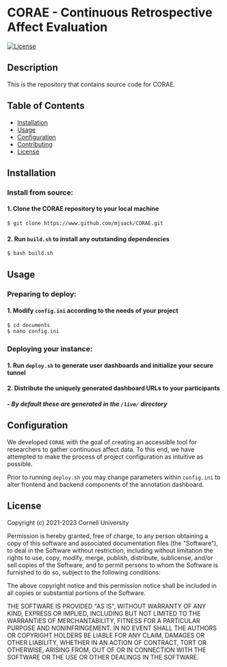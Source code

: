 # **CORAE** - **Co**ntinuous **R**etrospective **A**ffect **E**valuation

[![License](https://img.shields.io/badge/License-MIT-blue.svg)](LICENSE)

[//]: # "missing: image/gif of platform, reference that should be used - still getting it - and also add instructions in more detailed/intuitive for use way (how to customize, etc. Consider wiki. none of this is urgent and should be last priority, only after camera ready version."

## Description

This is the repository that contains source code for CORAE.

## Table of Contents

- [Installation](#installation)
- [Usage](#usage)
- [Configuration](#configuration)
- [Contributing](#contributing)
- [License](#license)

## Installation

### Install from source:

#### 1. Clone the CORAE repository to your local machine

```bash
$ git clone https://www.github.com/mjsack/CORAE.git
```

#### 2. Run <code>build.sh</code> to install any outstanding dependencies

```bash
$ bash build.sh
```

## Usage

### Preparing to deploy:

#### 1. Modify <code>config.ini</code> according to the needs of your project

```bash
$ cd documents
$ nano config.ini
```

### Deploying your instance:

#### 1. Run <code>deploy.sh</code> to generate user dashboards and initialize your secure tunnel

#### 2. Distribute the uniquely generated dashboard URLs to your participants

##### - By default these are generated in the <code>/live/</code> directory

## Configuration

<p>We developed <code>CORAE</code> with the goal of creating an accessible tool for researchers to gather continuous affect data. To this end, we have attempted to make the process of project configuration as intuitive as possible.</p>

<p>Prior to running <code>deploy.sh</code> you may change parameters within <code>config.ini</code> to alter frontend and backend components of the annotation dashboard.</p>

## License

Copyright (c) 2021-2023 Cornell University

Permission is hereby granted, free of charge, to any person obtaining a copy of this software and associated documentation files (the "Software"), to deal in the Software without restriction, including without limitation the rights to use, copy, modify, merge, publish, distribute, sublicense, and/or sell copies of the Software, and to permit persons to whom the Software is
furnished to do so, subject to the following conditions:

The above copyright notice and this permission notice shall be included in all copies or substantial portions of the Software.

THE SOFTWARE IS PROVIDED "AS IS", WITHOUT WARRANTY OF ANY KIND, EXPRESS OR IMPLIED, INCLUDING BUT NOT LIMITED TO THE WARRANTIES OF MERCHANTABILITY, FITNESS FOR A PARTICULAR PURPOSE AND NONINFRINGEMENT. IN NO EVENT SHALL THE AUTHORS OR COPYRIGHT HOLDERS BE LIABLE FOR ANY CLAIM, DAMAGES OR OTHER LIABILITY, WHETHER IN AN ACTION OF CONTRACT, TORT OR OTHERWISE, ARISING FROM, OUT OF OR IN CONNECTION WITH THE SOFTWARE OR THE USE OR OTHER DEALINGS IN THE SOFTWARE.

